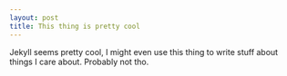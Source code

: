```yaml
---
layout: post
title: This thing is pretty cool
---
```


Jekyll seems pretty cool, I might even use this thing to write stuff about things I care about. Probably not tho.